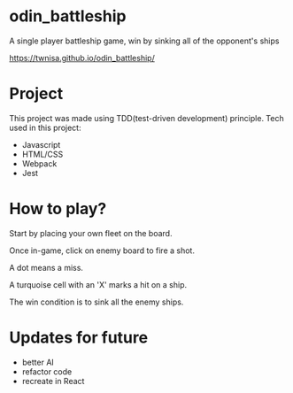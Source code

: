 # odin_battleship
A single player battleship game, win by sinking all of the opponent's ships

https://twnisa.github.io/odin_battleship/

# Project
This project was made using TDD(test-driven development) principle.
Tech used in this project:
  - Javascript
  - HTML/CSS
  - Webpack
  - Jest

# How to play?
Start by placing your own fleet on the board. 

Once in-game, click on enemy board to fire a shot.

A dot means a miss.

A turquoise cell with an 'X' marks a hit on a ship.

The win condition is to sink all the enemy ships.


# Updates for future
- better AI
- refactor code
- recreate in React
